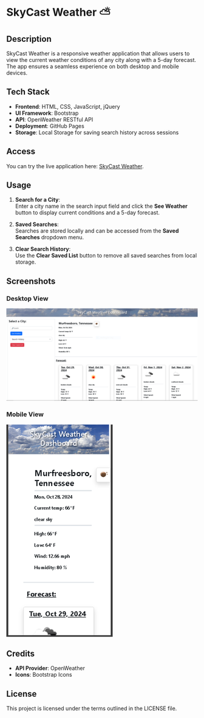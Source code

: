 # SkyCast Weather ⛅

## Description  
SkyCast Weather is a responsive weather application that allows users to view the current weather conditions of any city along with a 5-day forecast. The app ensures a seamless experience on both desktop and mobile devices.

## Tech Stack  
- **Frontend**: HTML, CSS, JavaScript, jQuery  
- **UI Framework**: Bootstrap  
- **API**: OpenWeather RESTful API  
- **Deployment**: GitHub Pages  
- **Storage**: Local Storage for saving search history across sessions  

## Access  
You can try the live application here: [SkyCast Weather](https://jfleming963.github.io/SkyCast-Weather-App/).

## Usage  
1. **Search for a City**:  
   Enter a city name in the search input field and click the **See Weather** button to display current conditions and a 5-day forecast.  

2. **Saved Searches**:  
   Searches are stored locally and can be accessed from the **Saved Searches** dropdown menu.  

3. **Clear Search History**:  
   Use the **Clear Saved List** button to remove all saved searches from local storage.

## Screenshots  
### Desktop View  
![desktop-screenshot](./assets/images/screenshot_desktop.PNG "desktop screenshot")  

### Mobile View  
![mobile-screenshot](./assets/images/screenshot_mobile.PNG "mobile screenshot")

## Credits  
- **API Provider**: OpenWeather  
- **Icons**: Bootstrap Icons

## License  
This project is licensed under the terms outlined in the LICENSE file.

